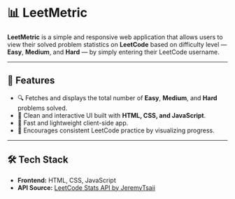 # 📊 LeetMetric

**LeetMetric** is a simple and responsive web application that allows users to view their solved problem statistics on **LeetCode** based on difficulty level — **Easy**, **Medium**, and **Hard** — by simply entering their LeetCode username.

---

## 🧩 Features
- 🔍 Fetches and displays the total number of **Easy**, **Medium**, and **Hard** problems solved.
- 🎯 Clean and interactive UI built with **HTML, CSS, and JavaScript**.
- 🚀 Fast and lightweight client-side app.
- 🧠 Encourages consistent LeetCode practice by visualizing progress.

---

## 🛠️ Tech Stack
- **Frontend:** HTML, CSS, JavaScript  
- **API Source:** [LeetCode Stats API by JeremyTsaii](https://github.com/JeremyTsaii/leetcode-stats-api)


